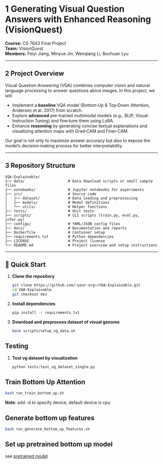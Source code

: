 # 1 Generating Visual Question Answers with Enhanced Reasoning (VisionQuest)

**Course:** CS 7643 Final Project  
**Team:** VisionQuest  
**Members:** Feiyi Jiang, Minyue Jin, Wenqiang Li, Bochuan Lyu

---

## 2 Project Overview

Visual Question Answering (VQA) combines computer vision and natural language processing to answer questions about images. In this project, we will:

- Implement a **baseline** VQA model (Bottom‑Up & Top‑Down Attention, Anderson et al. 2017) from scratch.  
- Explore **advanced** pre-trained multimodal models (e.g., BLIP, Visual Instruction Tuning) and fine‑tune them using LoRA.  
- Enhance **reasoning** by generating concise textual explanations and visualizing attention maps with Grad‑CAM and Finer‑CAM.  

Our goal is not only to maximize answer accuracy but also to expose the model’s decision‑making process for better interpretability.

---

## 3 Repository Structure

    VQA-Explainable/
    ├── data/                    # Data download scripts or small sample files
    ├── notebooks/               # Jupyter notebooks for experiments
    ├── src/                     # Source code
    │   ├── dataset/             # Data loading and preprocessing
    │   ├── models/              # Model definitions
    │   └── utils/               # Helper functions
    ├── tests/                   # Unit tests
    ├── scripts/                 # CLI scripts (train.py, eval.py, infer.py)
    ├── configs/                 # YAML/JSON config files
    ├── docs/                    # Documentation and reports
    ├── Dockerfile               # Container setup
    ├── requirements.txt         # Python dependencies
    ├── LICENSE                  # Project license
    └── README.md                # Project overview and setup instructions

---

## 🚀 Quick Start

1. **Clone the repository**  
   ```bash
   git clone https://github.com/<your-org>/VQA-Explainable.git
   cd VQA-Explainable
   git checkout dev

2. **Install dependencies**
    ```bash
    pip install -r requirements.txt
    ```
3. **Download and preprocess dataset of visual genome**
    ```bash
    bash scripts/setup_vg_data.sh
    ```

## Testing

1. **Test vg dataset by visualization**
    ```python
    python tests/test_vg_dataset_single.py
    ```

## Train Bottom Up Attention
```bash
bash run_train_bottom_up.sh
```
**Note**: add -d to specify device, default device is cpu

## Generate bottom up features
```bash
bash run_generate_bottom_up_features.sh
```

## Set up pretrained bottom up model
see [pretrained model](thirdparty/Faster-R-CNN-with-model-pretrained-on-Visual-Genome/README.md)
